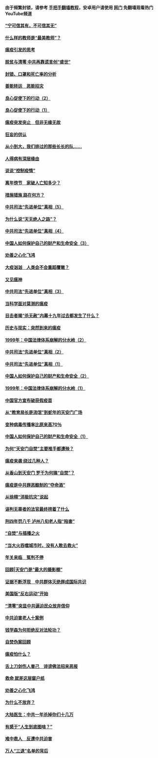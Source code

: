 #### 由于频繁封锁，请参考 [手把手翻墙教程](https://github.com/gfw-breaker/guides/wiki/)，安卓用户请使用 [网门](https://github.com/gfw-breaker/nogfw/blob/master/dl.md?t=03102100) 免翻墙观看热门YouTube频道 

#### [“宁可信其有，不可信其无”](../pages/19/421691.md?t=03102100) 

#### [什么样的教师是“最美教师”？](../pages/19/421755.md?t=03102100) 

#### [瘟疫引发的思考](../pages/19/421594.md?t=03102100) 

#### [脱贫与清零 中共再靠谎言创“盛世”](../pages/19/421590.md?t=03102100) 

#### [封锁、口罩和死亡率的分析](../pages/19/421495.md?t=03102100) 

#### [善能转运　恶能招灾](../pages/19/421334.md?t=03102100) 

#### [良心促使下的行动（2）](../pages/19/421361.md?t=03102100) 

#### [良心促使下的行动（1）](../pages/19/421302.md?t=03102100) 

#### [瘟疫突发突止　但非无缘无故](../pages/19/421281.md?t=03102100) 

#### [狂妄的供认](../pages/19/421199.md?t=03102100) 

#### [从小到大，我们排过的那些长长的队……](../pages/19/421243.md?t=03102100) 

#### [人得病有深层缘由](../pages/19/420864.md?t=03102100) 

#### [说说“控制疫情”](../pages/19/420831.md?t=03102100) 

#### [离年傍节　家破人亡知多少？](../pages/19/420563.md?t=03102100) 

#### [措施错施  路在何方？](../pages/19/420076.md?t=03102100) 

#### [中共司法“先进单位”真相（5）](../pages/19/419453.md?t=03102100) 

#### [为什么说“天无绝人之路”？](../pages/19/419618.md?t=03102100) 

#### [中共司法“先进单位”真相（4）](../pages/19/419452.md?t=03102100) 

#### [中国人如何保护自己的财产和生命安全（3）](../pages/19/419405.md?t=03102100) 

#### [劝善之心化飞鸿](../pages/19/418758.md?t=03102100) 

#### [大疫汹汹　人类会不会重蹈覆辙？](../pages/19/419691.md?t=03102100) 

#### [又见瘟神](../pages/19/419225.md?t=03102100) 

#### [中共司法“先进单位”真相（3）](../pages/19/419451.md?t=03102100) 

#### [当科学面对莫测的瘟疫](../pages/19/419625.md?t=03102100) 

#### [目击者揭“杀无赦”内幕十九年过去都发生了什么？](../pages/19/419617.md?t=03102100) 

#### [历史与现实：突然到来的瘟疫](../pages/19/419619.md?t=03102100) 

#### [1999年：中国法律体系崩解的分水岭（2）](../pages/19/419455.md?t=03102100) 

#### [中共司法“先进单位”真相（2）](../pages/19/419450.md?t=03102100) 

#### [中共司法“先进单位”真相（1）](../pages/19/419449.md?t=03102100) 

#### [中国人如何保护自己的财产和生命安全（2）](../pages/19/419404.md?t=03102100) 

#### [1999年：中国法律体系崩解的分水岭（1）](../pages/19/419454.md?t=03102100) 

#### [中国官方宣布破获假疫苗](../pages/19/419504.md?t=03102100) 

#### [从“教育局长是流氓”到蛇年的天安门广场](../pages/19/419470.md?t=03102100) 

#### [变种病毒传播率比原来高70％](../pages/19/419456.md?t=03102100) 

#### [中国人如何保护自己的财产和生命安全（1）](../pages/19/419403.md?t=03102100) 

#### [为何“天安门自焚”主要推手都遭殃？](../pages/19/419348.md?t=03102100) 

#### [瘟疫来袭 绕过几种人？](../pages/19/419349.md?t=03102100) 

#### [从香山到天安门 罗干为何搞“自焚”？](../pages/19/419270.md?t=03102100) 

#### [瘟疫是中共罪恶酿制的“夺命酒”](../pages/19/419223.md?t=03102100) 

#### [从徐栩“消极抗灾”说起](../pages/19/419224.md?t=03102100) 

#### [诬判无辜者的法官最终捞着了什么](../pages/19/419268.md?t=03102100) 

#### [刑四年罚八千 泸州八旬老人指“陷害”](../pages/19/419232.md?t=03102100) 

#### [“自焚”与插播之火](../pages/19/419226.md?t=03102100) 

#### [“当大火吞噬城市时，没有人敢去救火”](../pages/19/419077.md?t=03102100) 

#### [年关来临　冤判不停](../pages/19/419093.md?t=03102100) 

#### [回顾|天安门是“最大的摄影棚”](../pages/19/380866.md?t=03102100) 

#### [证据不断浮现　中共群体灭绝罪成国际共识](../pages/19/419031.md?t=03102100) 

#### [美国版“反右运动”开始](../pages/19/419030.md?t=03102100) 

#### [“清零”突显中共逼迫民众放弃信仰](../pages/19/418995.md?t=03102100) 

#### [中共迫害老人十案例](../pages/19/418831.md?t=03102100) 

#### [钱学森为何拒绝反对法轮功？](../pages/19/418905.md?t=03102100) 

#### [自焚伪案回顾](../pages/19/418799.md?t=03102100) 

#### [瘟疫怕什么？](../pages/19/418800.md?t=03102100) 

#### [舌上刀剑伤人害己　诽谤佛法招来恶报](../pages/19/418731.md?t=03102100) 

#### [救命 就差这层窗户纸](../pages/19/418706.md?t=03102100) 

#### [劝善之心化飞鸿](../pages/19/416766.md?t=03102100) 

#### [为什么不放弃？](../pages/19/418691.md?t=03102100) 

#### [大陆医生：中共一年杀掉你们十几万](../pages/19/418670.md?t=03102100) 

#### [有感于“人生到底图啥？”](../pages/19/418624.md?t=03102100) 

#### [难中救人　反遭中共迫害](../pages/19/418414.md?t=03102100) 

#### [万人“三退”名单的背后](../pages/19/418505.md?t=03102100) 

